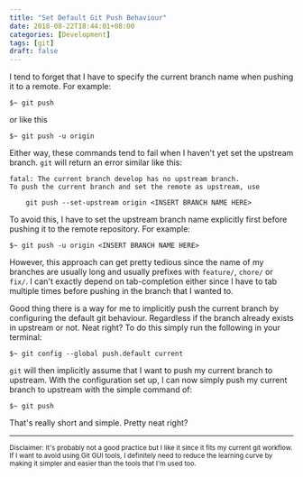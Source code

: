 ```yaml
---
title: "Set Default Git Push Behaviour"
date: 2018-08-22T18:44:01+08:00
categories: [Development]
tags: [git]
draft: false
---
```


I tend to forget that I have to specify the current branch name when pushing it to a remote.
For example:

```
$~ git push
```

or like this

```
$~ git push -u origin
```

Either way, these commands tend to fail when I haven't yet set the upstream branch. 
`git` will return an error similar like this:

```
fatal: The current branch develop has no upstream branch.
To push the current branch and set the remote as upstream, use

    git push --set-upstream origin <INSERT BRANCH NAME HERE>
```

To avoid this, I have to set the upstream branch name explicitly first before pushing it
to the remote repository. For example:

```
$~ git push -u origin <INSERT BRANCH NAME HERE>
```

However, this approach can get pretty tedious since the name of my branches are usually long and usually prefixes with
`feature/`, `chore/` or `fix/`. I can't exactly depend on tab-completion either since I have to tab multiple times before pushing in the branch that I wanted to.

Good thing there is a way for me to implicitly push the current branch by configuring the default git behaviour.
Regardless if the branch already exists in upstream or not. Neat right? To do this simply run the following in your terminal:

```
$~ git config --global push.default current
```

`git` will then implicitly assume that I want to push my current branch to upstream. With the configuration set up, I can now simply push my current branch to upstream with the simple command of:

```
$~ git push
```

That's really short and simple. Pretty neat right?

---

<small>
Disclaimer: It's probably not a good practice but I like it since it fits my current git workflow. If I want to avoid using Git GUI tools, I definitely need to reduce the learning curve by making it simpler and easier than the tools that I'm used too.
</small>